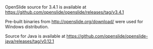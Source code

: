 OpenSlide source for 3.4.1 is available at https://github.com/openslide/openslide/releases/tag/v3.4.1

Pre-built binaries from http://openslide.org/download/ were used for Windows distribution.

Source for Java is available at https://github.com/openslide/openslide-java/releases/tag/v0.12.1
